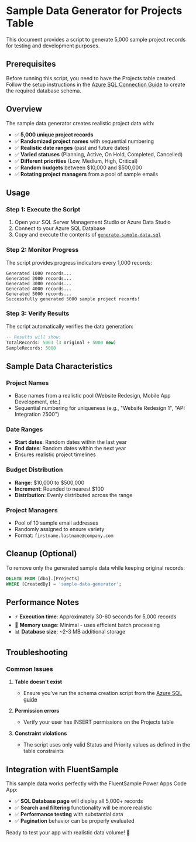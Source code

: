 # Sample Data Generator for Projects Table

This document provides a script to generate 5,000 sample project records for testing and development purposes.

## Prerequisites

Before running this script, you need to have the Projects table created. Follow the setup instructions in the [Azure SQL Connection Guide](https://github.com/microsoft/PowerAppsCodeApps/blob/FluentSample/docs/how-to-connect-to-azure-sql.md) to create the required database schema.

## Overview

The sample data generator creates realistic project data with:
- ✅ **5,000 unique project records**
- ✅ **Randomized project names** with sequential numbering
- ✅ **Realistic date ranges** (past and future dates)
- ✅ **Varied statuses** (Planning, Active, On Hold, Completed, Cancelled)
- ✅ **Different priorities** (Low, Medium, High, Critical)
- ✅ **Random budgets** between $10,000 and $500,000
- ✅ **Rotating project managers** from a pool of sample emails

## Usage

### Step 1: Execute the Script

1. Open your SQL Server Management Studio or Azure Data Studio
2. Connect to your Azure SQL Database
3. Copy and execute the contents of [`generate-sample-data.sql`](./generate-sample-data.sql)

### Step 2: Monitor Progress

The script provides progress indicators every 1,000 records:
```
Generated 1000 records...
Generated 2000 records...
Generated 3000 records...
Generated 4000 records...
Generated 5000 records...
Successfully generated 5000 sample project records!
```

### Step 3: Verify Results

The script automatically verifies the data generation:
```sql
-- Results will show:
TotalRecords: 5003 (3 original + 5000 new)
SampleRecords: 5000
```

## Sample Data Characteristics

### Project Names
- Base names from a realistic pool (Website Redesign, Mobile App Development, etc.)
- Sequential numbering for uniqueness (e.g., "Website Redesign 1", "API Integration 2500")

### Date Ranges
- **Start dates**: Random dates within the last year
- **End dates**: Random dates within the next year
- Ensures realistic project timelines

### Budget Distribution
- **Range**: $10,000 to $500,000
- **Increment**: Rounded to nearest $100
- **Distribution**: Evenly distributed across the range

### Project Managers
- Pool of 10 sample email addresses
- Randomly assigned to ensure variety
- Format: `firstname.lastname@company.com`

## Cleanup (Optional)

To remove only the generated sample data while keeping original records:

```sql
DELETE FROM [dbo].[Projects] 
WHERE [CreatedBy] = 'sample-data-generator';
```

## Performance Notes

- ⚡ **Execution time**: Approximately 30-60 seconds for 5,000 records
- 💾 **Memory usage**: Minimal - uses efficient batch processing
- 📊 **Database size**: ~2-3 MB additional storage

## Troubleshooting

### Common Issues

1. **Table doesn't exist**
   - Ensure you've run the schema creation script from the [Azure SQL guide](https://github.com/microsoft/PowerAppsCodeApps/blob/FluentSample/docs/how-to-connect-to-azure-sql.md)

2. **Permission errors**
   - Verify your user has INSERT permissions on the Projects table

3. **Constraint violations**
   - The script uses only valid Status and Priority values as defined in the table constraints

## Integration with FluentSample

This sample data works perfectly with the FluentSample Power Apps Code App:
- ✅ **SQL Database page** will display all 5,000+ records
- ✅ **Search and filtering** functionality will be more realistic
- ✅ **Performance testing** with substantial data
- ✅ **Pagination** behavior can be properly evaluated

Ready to test your app with realistic data volume! 🚀

